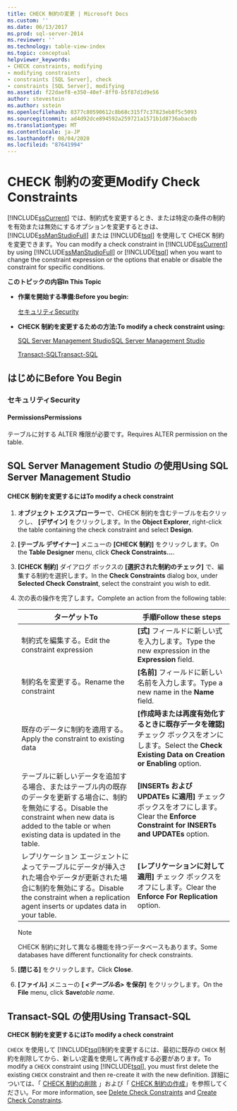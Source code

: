 ```yaml
---
title: CHECK 制約の変更 | Microsoft Docs
ms.custom: ''
ms.date: 06/13/2017
ms.prod: sql-server-2014
ms.reviewer: ''
ms.technology: table-view-index
ms.topic: conceptual
helpviewer_keywords:
- CHECK constraints, modifying
- modifying constraints
- constraints [SQL Server], check
- constraints [SQL Server], modifying
ms.assetid: f22daef8-e350-40ef-8ff0-b5f87d1d9e56
author: stevestein
ms.author: sstein
ms.openlocfilehash: 8377c80590612c8b68c315f7c37823eb8f5c5093
ms.sourcegitcommit: ad4d92dce894592a259721a1571b1d8736abacdb
ms.translationtype: MT
ms.contentlocale: ja-JP
ms.lasthandoff: 08/04/2020
ms.locfileid: "87641994"
---
```

# <a name="modify-check-constraints"></a><span data-ttu-id="1f618-102">CHECK 制約の変更</span><span class="sxs-lookup"><span data-stu-id="1f618-102">Modify Check Constraints</span></span>
  <span data-ttu-id="1f618-103">[!INCLUDE[ssCurrent](../../includes/sscurrent-md.md)] では、制約式を変更するとき、または特定の条件の制約を有効または無効にするオプションを変更するときは、 [!INCLUDE[ssManStudioFull](../../includes/ssmanstudiofull-md.md)] または [!INCLUDE[tsql](../../includes/tsql-md.md)] を使用して CHECK 制約を変更できます。</span><span class="sxs-lookup"><span data-stu-id="1f618-103">You can modify a check constraint in [!INCLUDE[ssCurrent](../../includes/sscurrent-md.md)] by using [!INCLUDE[ssManStudioFull](../../includes/ssmanstudiofull-md.md)] or [!INCLUDE[tsql](../../includes/tsql-md.md)] when you want to change the constraint expression or the options that enable or disable the constraint for specific conditions.</span></span>  
  
 <span data-ttu-id="1f618-104">**このトピックの内容**</span><span class="sxs-lookup"><span data-stu-id="1f618-104">**In This Topic**</span></span>  
  
-   <span data-ttu-id="1f618-105">**作業を開始する準備:**</span><span class="sxs-lookup"><span data-stu-id="1f618-105">**Before you begin:**</span></span>  
  
     [<span data-ttu-id="1f618-106">セキュリティ</span><span class="sxs-lookup"><span data-stu-id="1f618-106">Security</span></span>](#Security)  
  
-   <span data-ttu-id="1f618-107">**CHECK 制約を変更するための方法:**</span><span class="sxs-lookup"><span data-stu-id="1f618-107">**To modify a check constraint using:**</span></span>  
  
     [<span data-ttu-id="1f618-108">SQL Server Management Studio</span><span class="sxs-lookup"><span data-stu-id="1f618-108">SQL Server Management Studio</span></span>](#SSMSProcedure)  
  
     [<span data-ttu-id="1f618-109">Transact-SQL</span><span class="sxs-lookup"><span data-stu-id="1f618-109">Transact-SQL</span></span>](#TsqlProcedure)  
  
##  <a name="before-you-begin"></a><a name="BeforeYouBegin"></a> <span data-ttu-id="1f618-110">はじめに</span><span class="sxs-lookup"><span data-stu-id="1f618-110">Before You Begin</span></span>  
  
###  <a name="security"></a><a name="Security"></a> <span data-ttu-id="1f618-111">セキュリティ</span><span class="sxs-lookup"><span data-stu-id="1f618-111">Security</span></span>  
  
####  <a name="permissions"></a><a name="Permissions"></a> <span data-ttu-id="1f618-112">Permissions</span><span class="sxs-lookup"><span data-stu-id="1f618-112">Permissions</span></span>  
 <span data-ttu-id="1f618-113">テーブルに対する ALTER 権限が必要です。</span><span class="sxs-lookup"><span data-stu-id="1f618-113">Requires ALTER permission on the table.</span></span>  
  
##  <a name="using-sql-server-management-studio"></a><a name="SSMSProcedure"></a> <span data-ttu-id="1f618-114">SQL Server Management Studio の使用</span><span class="sxs-lookup"><span data-stu-id="1f618-114">Using SQL Server Management Studio</span></span>  
  
#### <a name="to-modify-a-check-constraint"></a><span data-ttu-id="1f618-115">CHECK 制約を変更するには</span><span class="sxs-lookup"><span data-stu-id="1f618-115">To modify a check constraint</span></span>  
  
1.  <span data-ttu-id="1f618-116">**オブジェクト エクスプローラー**で、CHECK 制約を含むテーブルを右クリックし、 **[デザイン]** をクリックします。</span><span class="sxs-lookup"><span data-stu-id="1f618-116">In the **Object Explorer**, right-click the table containing the check constraint and select **Design**.</span></span>  
  
2.  <span data-ttu-id="1f618-117">**[テーブル デザイナー]** メニューの **[CHECK 制約]** をクリックします。</span><span class="sxs-lookup"><span data-stu-id="1f618-117">On the **Table Designer** menu, click **Check Constraints...**.</span></span>  
  
3.  <span data-ttu-id="1f618-118">**[CHECK 制約]** ダイアログ ボックスの **[選択された制約のチェック]** で、編集する制約を選択します。</span><span class="sxs-lookup"><span data-stu-id="1f618-118">In the **Check Constraints** dialog box, under **Selected Check Constraint**, select the constraint you wish to edit.</span></span>  
  
4.  <span data-ttu-id="1f618-119">次の表の操作を完了します。</span><span class="sxs-lookup"><span data-stu-id="1f618-119">Complete an action from the following table:</span></span>  
  
    |<span data-ttu-id="1f618-120">ターゲット</span><span class="sxs-lookup"><span data-stu-id="1f618-120">To</span></span>|<span data-ttu-id="1f618-121">手順</span><span class="sxs-lookup"><span data-stu-id="1f618-121">Follow these steps</span></span>|  
    |--------|------------------------|  
    |<span data-ttu-id="1f618-122">制約式を編集する。</span><span class="sxs-lookup"><span data-stu-id="1f618-122">Edit the constraint expression</span></span>|<span data-ttu-id="1f618-123">**[式]** フィールドに新しい式を入力します。</span><span class="sxs-lookup"><span data-stu-id="1f618-123">Type the new expression in the **Expression** field.</span></span>|  
    |<span data-ttu-id="1f618-124">制約名を変更する。</span><span class="sxs-lookup"><span data-stu-id="1f618-124">Rename the constraint</span></span>|<span data-ttu-id="1f618-125">**[名前]** フィールドに新しい名前を入力します。</span><span class="sxs-lookup"><span data-stu-id="1f618-125">Type a new name in the **Name** field.</span></span>|  
    |<span data-ttu-id="1f618-126">既存のデータに制約を適用する。</span><span class="sxs-lookup"><span data-stu-id="1f618-126">Apply the constraint to existing data</span></span>|<span data-ttu-id="1f618-127">**[作成時または再度有効化するときに既存データを確認]** チェック ボックスをオンにします。</span><span class="sxs-lookup"><span data-stu-id="1f618-127">Select the **Check Existing Data on Creation or Enabling** option.</span></span>|  
    |<span data-ttu-id="1f618-128">テーブルに新しいデータを追加する場合、またはテーブル内の既存のデータを更新する場合に、制約を無効にする。</span><span class="sxs-lookup"><span data-stu-id="1f618-128">Disable the constraint when new data is added to the table or when existing data is updated in the table.</span></span>|<span data-ttu-id="1f618-129">**[INSERTs および UPDATEs に適用]** チェック ボックスをオフにします。</span><span class="sxs-lookup"><span data-stu-id="1f618-129">Clear the **Enforce Constraint for INSERTs and UPDATEs** option.</span></span>|  
    |<span data-ttu-id="1f618-130">レプリケーション エージェントによってテーブルにデータが挿入された場合やデータが更新された場合に制約を無効にする。</span><span class="sxs-lookup"><span data-stu-id="1f618-130">Disable the constraint when a replication agent inserts or updates data in your table.</span></span>|<span data-ttu-id="1f618-131">**[レプリケーションに対して適用]** チェック ボックスをオフにします。</span><span class="sxs-lookup"><span data-stu-id="1f618-131">Clear the **Enforce For Replication** option.</span></span>|  
  
    > [!NOTE]  
    >  <span data-ttu-id="1f618-132">CHECK 制約に対して異なる機能を持つデータベースもあります。</span><span class="sxs-lookup"><span data-stu-id="1f618-132">Some databases have different functionality for check constraints.</span></span>  
  
5.  <span data-ttu-id="1f618-133">**[閉じる]** をクリックします。</span><span class="sxs-lookup"><span data-stu-id="1f618-133">Click **Close**.</span></span>  
  
6.  <span data-ttu-id="1f618-134">**[ファイル]** メニューの **[ _<テーブル名>_ を保存]** をクリックします。</span><span class="sxs-lookup"><span data-stu-id="1f618-134">On the **File** menu, click **Save**_table name_.</span></span>  
  
##  <a name="using-transact-sql"></a><a name="TsqlProcedure"></a> <span data-ttu-id="1f618-135">Transact-SQL の使用</span><span class="sxs-lookup"><span data-stu-id="1f618-135">Using Transact-SQL</span></span>  
 <span data-ttu-id="1f618-136">**CHECK 制約を変更するには**</span><span class="sxs-lookup"><span data-stu-id="1f618-136">**To modify a check constraint**</span></span>  
  
 <span data-ttu-id="1f618-137">`CHECK` を使用して [!INCLUDE[tsql](../../includes/tsql-md.md)]制約を変更するには、最初に既存の `CHECK` 制約を削除してから、新しい定義を使用して再作成する必要があります。</span><span class="sxs-lookup"><span data-stu-id="1f618-137">To modify a `CHECK` constraint using [!INCLUDE[tsql](../../includes/tsql-md.md)], you must first delete the existing `CHECK` constraint and then re-create it with the new definition.</span></span> <span data-ttu-id="1f618-138">詳細については、「 [CHECK 制約の削除](delete-check-constraints.md) 」および「 [CHECK 制約の作成](create-check-constraints.md)」を参照してください。</span><span class="sxs-lookup"><span data-stu-id="1f618-138">For more information, see [Delete Check Constraints](delete-check-constraints.md) and [Create Check Constraints](create-check-constraints.md).</span></span>  
  
###  <a name="TsqlExample"></a>  
